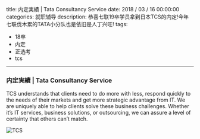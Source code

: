 title: 内定実績 | Tata Consultancy Service
date: 2018 / 03 / 16 00:00:00
categories: 就职辅导
description: 恭喜七联19卒学员拿到日本TCS的内定!今年七联伐木累的TATA小分队也是依旧是人丁兴旺!
tags: 
- 18卒
- 内定
- 正选考
- tcs

---

### 内定実績 | Tata Consultancy Service

TCS understands that clients need to do more with less, respond quickly to the needs of their markets and get more strategic advantage from IT. We are uniquely able to help clients solve these business challenges. Whether it’s IT services, business solutions, or outsourcing, we can assure a level of certainty that others can’t match.

![TCS](http://wx3.sinaimg.cn/mw690/a9a40e85gy1fpew87k6yxj20ch0m675m.jpg)